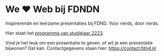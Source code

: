 # We ♥ Web bij FDNDN

Inspirerende en leerzame presentaties bij FDND. Voor nerds, door nerds.

Hier staat het [programma van studiejaar 2223](2223.md).

Vind je het leuk om een presentatie te geven. of wil je een presentatie bijwonen? Dat kan. Contactgegevens staan hier: https://contact.fdnd.nl.
